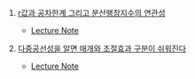 1. [r값과 공차한계 그리고 분산팽창지수의 연관성](https://youtu.be/0hkxiQnHOmE)
    - [Lecture Note](./R_N_Tolerance_Limits_VIF.mdR_N_Tolerance_Limits_VIF.md)

2. [다중공선성을 알면 매개와 조절효과 구분이 쉬워진다](https://youtu.be/H7ZjGTW0H4k)
    - [Lecture Note](./MultiCollinearity_Mediated_Moderation.md)